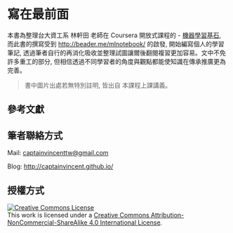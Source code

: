 # 寫在最前面
本書為整理台大資工系 林軒田 老師在 Coursera 開放式課程的 - [機器學習基石](https://www.coursera.org/course/ntumlone), 而此書的撰寫受到 http://beader.me/mlnotebook/ 的啟發, 開始編寫個人的學習筆記, 透過筆者自行的再消化吸收並整理試圖讓爾後翻閱複習更加容易。文中不免許多重工的部分, 但相信透過不同學習者的角度與觀點都能使知識在傳承推廣更為完善。

> 書中圖片出處若無特別註明, 皆出自 本課程上課講義。

## 參考文獻


## 筆者聯絡方式
Mail: [captainvincenttw@gmail.com](mailto:captainvincenttw@gmail.com)

Blog: http://captainvincent.github.io/


## 授權方式
<a rel="license" href="http://creativecommons.org/licenses/by-nc-sa/4.0/"><img alt="Creative Commons License" style="border-width:0" src="https://i.creativecommons.org/l/by-nc-sa/4.0/88x31.png" /></a><br />This work is licensed under a <a rel="license" href="http://creativecommons.org/licenses/by-nc-sa/4.0/">Creative Commons Attribution-NonCommercial-ShareAlike 4.0 International License</a>.

